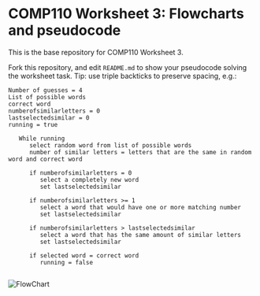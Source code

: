 # COMP110 Worksheet 3: Flowcharts and pseudocode

This is the base repository for COMP110 Worksheet 3.

Fork this repository, and edit `README.md` to show your pseudocode solving the worksheet task. Tip: use triple backticks to preserve spacing, e.g.:

```
Number of guesses = 4
List of possible words
correct word
numberofsimilarletters = 0
lastselectedsimilar = 0
running = true

   While running
      select random word from list of possible words
      number of similar letters = letters that are the same in random word and correct word
      
      if numberofsimilarletters = 0
         select a completely new word
         set lastselectedsimilar
         
      if numberofsimilarletters >= 1
         select a word that would have one or more matching number
         set lastselectedsimilar
         
      if numberofsimilarletters > lastselectedsimilar
         select a word that has the same amount of similar letters
         set lastselectedsimilar
         
      if selected word = correct word
         running = false
         
```

![FlowChart](https://github.com/JBroughton2/comp110-worksheet-3/blob/master/Fallout%20Hacking%20Flow%20Chart.png)

